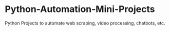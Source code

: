 # Python-Automation-Mini-Projects
Python Projects to automate web scraping, video processing, chatbots, etc.
